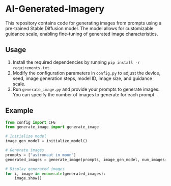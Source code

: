 # AI-Generated-Imagery
This repository contains code for generating images from prompts using a pre-trained Stable Diffusion model. The model allows for customizable guidance scale, enabling fine-tuning of generated image characteristics.

## Usage

1. Install the required dependencies by running `pip install -r requirements.txt`.
2. Modify the configuration parameters in `config.py` to adjust the device, seed, image generation steps, model ID, image size, and guidance scale.
3. Run `generate_image.py` and provide your prompts to generate images. You can specify the number of images to generate for each prompt.

## Example

```python
from config import CFG
from generate_image import generate_image

# Initialize model
image_gen_model = initialize_model()

# Generate images
prompts = ["astronaut in moon"]
generated_images = generate_image(prompts, image_gen_model, num_images=3)

# Display generated images
for i, image in enumerate(generated_images):
    image.show()
